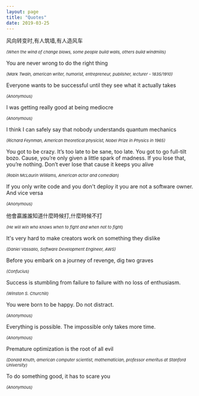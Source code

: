 ```yaml
---
layout: page
title: "Quotes"
date: 2019-03-25
---
```


风向转变时,有人筑墙,有人造风车

<span style="font-size: 11px; font-style: italic;">(When the wind of change blows, some people build walls, others build windmills)<span>


You are never wrong to do the right thing

<span style="font-size: 11px; font-style: italic;">(Mark Twain, american writer, humorist, entrepreneur, publisher, lecturer - 1835/1910)<span>


Everyone wants to be successful until they see what it actually takes

<span style="font-size: 11px; font-style: italic;">(Anonymous)<span>


I was getting really good at being mediocre

<span style="font-size: 11px; font-style: italic;">(Anonymous)<span>


I think I can safely say that nobody understands quantum mechanics

<span style="font-size: 11px; font-style: italic;">(Richard Feynman, American theoretical physicist, Nobel Prize in Physics in 1965)<span>


You got to be crazy. It’s too late to be sane, too late. You got to go full-tilt bozo. Cause, you’re only given a little spark of madness. If you lose that, you’re nothing. Don’t ever lose that cause it keeps you alive

<span style="font-size: 11px; font-style: italic;">(Robin McLaurin Williams, American actor and comedian)<span>


If you only write code and you don't deploy it you are not a software owner. And vice versa

<span style="font-size: 11px; font-style: italic;">(Anonymous)<span>


他會贏誰誰知道什麼時候打,什麼時候不打

<span style="font-size: 11px; font-style: italic;">(He will win who knows when to fight and when not to fight)<span>


It's very hard to make creators work on something they dislike

<span style="font-size: 11px; font-style: italic;">(Daniel Vassallo, Software Development Engineer, AWS)<span>


Before you embark on a journey of revenge, dig two graves

<span style="font-size: 11px; font-style: italic;">(Confucius)<span>


Success is stumbling from failure to failure with no loss of enthusiasm.

<span style="font-size: 11px; font-style: italic;">(Winston S. Churchill)<span>


You were born to be happy. Do not distract.

<span style="font-size: 11px; font-style: italic;">(Anonymous)<span>


Everything is possible. The impossible only takes more time.

<span style="font-size: 11px; font-style: italic;">(Anonymous)<span>


Premature optimization is the root of all evil

<span style="font-size: 11px; font-style: italic;">(Donald Knuth, american computer scientist, mathematician, professor emeritus at Stanford University)<span>


To do something good, it has to scare you

<span style="font-size: 11px; font-style: italic;">(Anonymous)<span>

